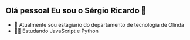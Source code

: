 ## Olá pessoal Eu sou o Sérgio Ricardo 👋
- 🔭 Atualmente sou estágiario do departamento de tecnologia de Olinda
- 👩‍💻 Estudando JavaScript e Python
  




